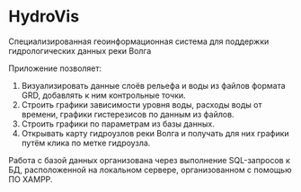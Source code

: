 # HydroVis
Специализированная геоинформационная система для поддержки гидрологических данных реки Волга

Приложение позволяет:
1. Визуализировать данные слоёв рельефа и воды из файлов формата GRD, добавлять к ним контрольные точки.
2. Строить графики зависимости уровня воды, расходы воды от времени, графики гистерезисов по данным из файлов.
3. Строить графики по параметрам из базы данных.
4. Открывать карту гидроузлов реки Волга и получать для них графики путём клика по метке гидроузла.

Работа с базой данных организована через выполнение SQL-запросов к БД, расположенной на локальном сервере, организованном с помощью ПО XAMPP.
